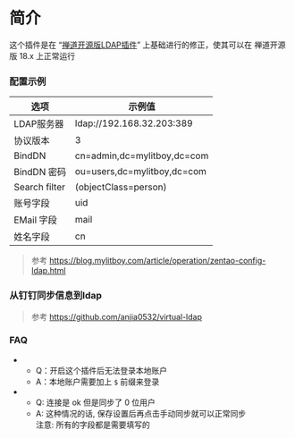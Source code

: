 # 简介

这个插件是在 “[禅道开源版LDAP插件](https://github.com/TigerLau1985/ZenTao_LDAP)” 上基础进行的修正，使其可以在 禅道开源版 18.x 上正常运行

### 配置示例

|  选项   | 示例值  |
|  ----  | ----  |
| LDAP服务器  | 	ldap://192.168.32.203:389 |
| 协议版本  | 3 |
| BindDN  | cn=admin,dc=mylitboy,dc=com |
| BindDN 密码  | ou=users,dc=mylitboy,dc=com |
| Search filter  | (objectClass=person) |
| 账号字段  | 	uid |
| EMail 字段  | 	mail |
| 姓名字段  | 	cn |

> 参考 https://blog.mylitboy.com/article/operation/zentao-config-ldap.html

### 从钉钉同步信息到ldap

> 参考 https://github.com/anjia0532/virtual-ldap

### FAQ

- 
  - Q：开启这个插件后无法登录本地账户
  - A：本地账户需要加上 `$` 前缀来登录
- 
  - Q: 连接是 ok 但是同步了 0 位用户
  - A: 这种情况的话, 保存设置后再点击手动同步就可以正常同步
    <br/>注意: 所有的字段都是需要填写的